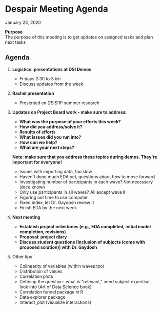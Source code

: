 # Despair Meeting Agenda

January 23, 2020

**Purpose**  
The purpose of this meeting is to get updates on assigned tasks and plan next tasks

## Agenda
1. **Logistics: presentations at DSI Demos**  
    - Fridays 2:30 to 3 ish
    - Discuss updates from the week
2. **Rachel presentation**  
    - Presented on DSISRP summer research
3. **Updates on Project Board work - make sure to address:**  
    - **What was the purpose of your efforts this week?**    
    - **How did you address/solve it?**  
    - **Results of efforts**  
    - **What issues did you run into?**  
    - **How can we help?**  
    - **What are your next steps?**  
    
   **Note:  make sure that you address these topics during demos.  They're important for everyone!**  
    - Issues with importing data, too slow
    - Haven't done much EDA yet, questions about how to move forward
    - Investigating number of participants in each wave? Not necessary since known
    - Only use participants in all waves? All except wave II
    - Figuring out time to use computer
    - Fixed index, let Dr. Gaydosh review it
    - Finish EDA by the next week
4. **Next meeting**  
    - **Establish project milestones (e.g., EDA completed, initial model completion, revisions)**
    - **Proposal: project diary**  
    - **Discuss student questions [inclusion of subjects (come with proposed solution)] with Dr. Gaydosh**  
5. Other tips
    - Colinearity of variables (within waves too) 
    - Distribution of values
    - Correlation plots
    - Defining the question- what is "relevant," need subject expertise, look into (Art of Data Science book)
    - Correlation funnel package in R
    - Data explorer package
    - Interact_plot (visualize interactions)
    
